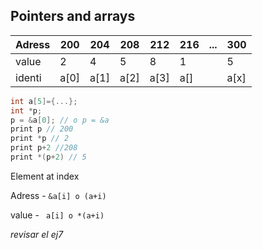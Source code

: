 <!--22:03-->
## Pointers and arrays


| Adress | 200  | 204  | 208  | 212  | 216 | ... | 300  |
|--------|------|------|------|------|-----|-----|------|
| value  | 2    | 4    | 5    | 8    | 1   |     | 5    |
| identi | a[0] | a[1] | a[2] | a[3] | a[] |     | a[x] |


```C
int a[5]={...};
int *p;
p = &a[0]; // o p = &a
print p // 200 
print *p // 2
print p+2 //208
print *(p+2) // 5
```
Element at index

Adress - `&a[i] o (a+i)` 

value  - ` a[i] o *(a+i)`

*revisar el ej7*

